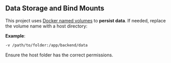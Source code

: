 
## Data Storage and Bind Mounts

This project uses [Docker named volumes](https://docs.docker.com/storage/volumes/) to **persist data**. If needed, replace the volume name with a host directory:

**Example**:

```bash
-v /path/to/folder:/app/backend/data
```

Ensure the host folder has the correct permissions.
